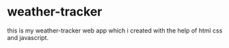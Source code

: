 # weather-tracker

this is my weather-tracker web app which i created with the help of html css and javascript.
